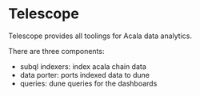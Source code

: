 # Telescope
Telescope provides all toolings for Acala data analytics. 

There are three components:
- subql indexers: index acala chain data
- data porter: ports indexed data to dune
- queries: dune queries for the dashboards
